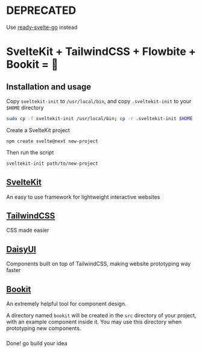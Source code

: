 # DEPRECATED 

Use [ready-svelte-go](https://github.com/zrgio/ready-svelte-go) instead

# SvelteKit + TailwindCSS + Flowbite + Bookit = 💙

## Installation and usage

Copy `sveltekit-init` to `/usr/local/bin`, and copy `.sveltekit-init` to your `$HOME` directory

```sh
sudo cp -f sveltekit-init /usr/local/bin; cp -r .sveltekit-init $HOME
```

Create a SvelteKit project

```
npm create svelte@next new-project
```

Then run the script

```sh
sveltekit-init path/to/new-project
```

## [SvelteKit](https://kit.svelte.dev/)

An easy to use framework for lightweight interactive websites

## [TailwindCSS](https://tailwindcss.com/)

CSS made easier

## [DaisyUI](https://daisyui.com/)

Components built on top of TailwindCSS, making website prototyping way faster

## [Bookit](https://github.com/leveluptuts/bookit/)

An extremely helpful tool for component design.

A directory named `bookit` will be created in the `src` directory of your project, with an example component inside it. You may use this directory when prototyping new components.

###

Done! go build your idea

